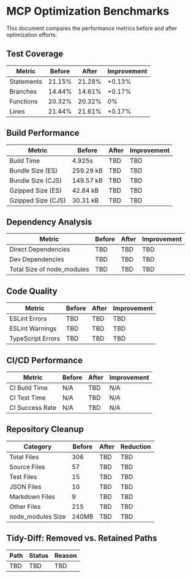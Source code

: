 # MCP Optimization Benchmarks

This document compares the performance metrics before and after optimization efforts.

## Test Coverage

| Metric | Before | After | Improvement |
|--------|--------|-------|-------------|
| Statements | 21.15% | 21.28% | +0.13% |
| Branches | 14.44% | 14.61% | +0.17% |
| Functions | 20.32% | 20.32% | 0% |
| Lines | 21.44% | 21.61% | +0.17% |

## Build Performance

| Metric | Before | After | Improvement |
|--------|--------|-------|-------------|
| Build Time | 4.925s | TBD | TBD |
| Bundle Size (ES) | 259.29 kB | TBD | TBD |
| Bundle Size (CJS) | 149.57 kB | TBD | TBD |
| Gzipped Size (ES) | 42.84 kB | TBD | TBD |
| Gzipped Size (CJS) | 30.31 kB | TBD | TBD |

## Dependency Analysis

| Metric | Before | After | Improvement |
|--------|--------|-------|-------------|
| Direct Dependencies | TBD | TBD | TBD |
| Dev Dependencies | TBD | TBD | TBD |
| Total Size of node_modules | TBD | TBD | TBD |

## Code Quality

| Metric | Before | After | Improvement |
|--------|--------|-------|-------------|
| ESLint Errors | TBD | TBD | TBD |
| ESLint Warnings | TBD | TBD | TBD |
| TypeScript Errors | TBD | TBD | TBD |

## CI/CD Performance

| Metric | Before | After | Improvement |
|--------|--------|-------|-------------|
| CI Build Time | N/A | TBD | N/A |
| CI Test Time | N/A | TBD | N/A |
| CI Success Rate | N/A | TBD | N/A |

## Repository Cleanup

| Category | Before | After | Reduction |
|----------|--------|-------|-----------|
| Total Files | 306 | TBD | TBD |
| Source Files | 57 | TBD | TBD |
| Test Files | 15 | TBD | TBD |
| JSON Files | 10 | TBD | TBD |
| Markdown Files | 9 | TBD | TBD |
| Other Files | 215 | TBD | TBD |
| node_modules Size | 240MB | TBD | TBD |

## Tidy-Diff: Removed vs. Retained Paths

| Path | Status | Reason |
|------|--------|--------|
| TBD | TBD | TBD |
